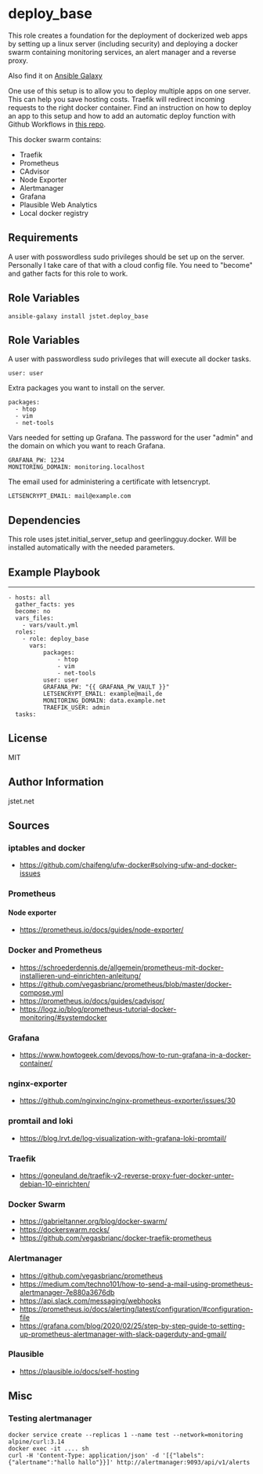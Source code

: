 # deploy_base


This role creates a foundation for the deployment of dockerized web apps by setting up a linux server (including security) and deploying a docker swarm containing monitoring services, an alert manager and a reverse proxy.

Also find it on [Ansible Galaxy](https://galaxy.ansible.com/jstet/deploy_base)

One use of this setup is to allow you to deploy multiple apps on one server. This can help you save hosting costs. Traefik will redirect incoming requests to the right docker container. Find an instruction on how to deploy an app to this setup and how to add an automatic deploy function with Github Workflows in [this repo](https://github.com/jstet/jstet_iac).

This docker swarm contains:

- Traefik
- Prometheus
- CAdvisor
- Node Exporter
- Alertmanager
- Grafana
- Plausible Web Analytics
- Local docker registry

## Requirements

A user with posswordless sudo privileges should be set up on the server. Personally I take care of that with a cloud config file. You need to "become" and gather facts for this role to work.

## Role Variables

```
ansible-galaxy install jstet.deploy_base
```

## Role Variables


A user with passwordless sudo privileges that will execute all docker tasks.
```
user: user
```

Extra packages you want to install on the server.
```
packages:
  - htop
  - vim
  - net-tools
```

Vars needed for setting up Grafana. The password for the user "admin" and the domain on which you want to reach Grafana.
```
GRAFANA_PW: 1234
MONITORING_DOMAIN: monitoring.localhost
```

The email used for administering a certificate with letsencrypt.
```
LETSENCRYPT_EMAIL: mail@example.com
```

## Dependencies


This role uses jstet.initial_server_setup and geerlingguy.docker. Will be installed automatically with the needed parameters.


## Example Playbook
---
```
- hosts: all
  gather_facts: yes
  become: no
  vars_files:
    - vars/vault.yml
  roles:
    - role: deploy_base
      vars:
          packages: 
              - htop
              - vim
              - net-tools
          user: user
          GRAFANA_PW: "{{ GRAFANA_PW_VAULT }}"
          LETSENCRYPT_EMAIL: example@mail,de
          MONITORING_DOMAIN: data.example.net
          TRAEFIK_USER: admin
  tasks:
```

## License


MIT

## Author Information

jstet.net

## Sources

### iptables and docker
- https://github.com/chaifeng/ufw-docker#solving-ufw-and-docker-issues
### Prometheus
#### Node exporter
- https://prometheus.io/docs/guides/node-exporter/
### Docker and Prometheus
- https://schroederdennis.de/allgemein/prometheus-mit-docker-installieren-und-einrichten-anleitung/
- https://github.com/vegasbrianc/prometheus/blob/master/docker-compose.yml
- https://prometheus.io/docs/guides/cadvisor/
- https://logz.io/blog/prometheus-tutorial-docker-monitoring/#systemdocker
### Grafana
- https://www.howtogeek.com/devops/how-to-run-grafana-in-a-docker-container/
### nginx-exporter
- https://github.com/nginxinc/nginx-prometheus-exporter/issues/30
### promtail and loki
- https://blog.lrvt.de/log-visualization-with-grafana-loki-promtail/
### Traefik
- https://goneuland.de/traefik-v2-reverse-proxy-fuer-docker-unter-debian-10-einrichten/
### Docker Swarm
- https://gabrieltanner.org/blog/docker-swarm/
- https://dockerswarm.rocks/
- https://github.com/vegasbrianc/docker-traefik-prometheus
### Alertmanager
- https://github.com/vegasbrianc/prometheus
- https://medium.com/techno101/how-to-send-a-mail-using-prometheus-alertmanager-7e880a3676db
- https://api.slack.com/messaging/webhooks
- https://prometheus.io/docs/alerting/latest/configuration/#configuration-file
- https://grafana.com/blog/2020/02/25/step-by-step-guide-to-setting-up-prometheus-alertmanager-with-slack-pagerduty-and-gmail/

### Plausible
- https://plausible.io/docs/self-hosting

## Misc


### Testing alertmanager

```
docker service create --replicas 1 --name test --network=monitoring alpine/curl:3.14
docker exec -it .... sh
curl -H 'Content-Type: application/json' -d '[{"labels":{"alertname":"hallo hallo"}}]' http://alertmanager:9093/api/v1/alerts
```

